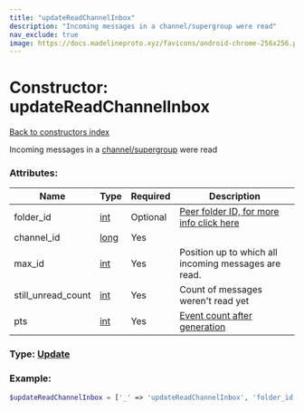 ```yaml
---
title: "updateReadChannelInbox"
description: "Incoming messages in a channel/supergroup were read"
nav_exclude: true
image: https://docs.madelineproto.xyz/favicons/android-chrome-256x256.png
---
```

# Constructor: updateReadChannelInbox  
[Back to constructors index](/API_docs/constructors/index.html)



Incoming messages in a [channel/supergroup](https://core.telegram.org/api/channel) were read

### Attributes:

| Name     |    Type       | Required | Description |
|----------|---------------|----------|-------------|
|folder\_id|[int](/API_docs/types/int.html) | Optional|[Peer folder ID, for more info click here](https://core.telegram.org/api/folders#peer-folders)|
|channel\_id|[long](/API_docs/types/long.html) | Yes|
|max\_id|[int](/API_docs/types/int.html) | Yes|Position up to which all incoming messages are read.|
|still\_unread\_count|[int](/API_docs/types/int.html) | Yes|Count of messages weren't read yet|
|pts|[int](/API_docs/types/int.html) | Yes|[Event count after generation](https://core.telegram.org/api/updates)|



### Type: [Update](/API_docs/types/Update.html)


### Example:

```php
$updateReadChannelInbox = ['_' => 'updateReadChannelInbox', 'folder_id' => int, 'channel_id' => long, 'max_id' => int, 'still_unread_count' => int, 'pts' => int];
```  
